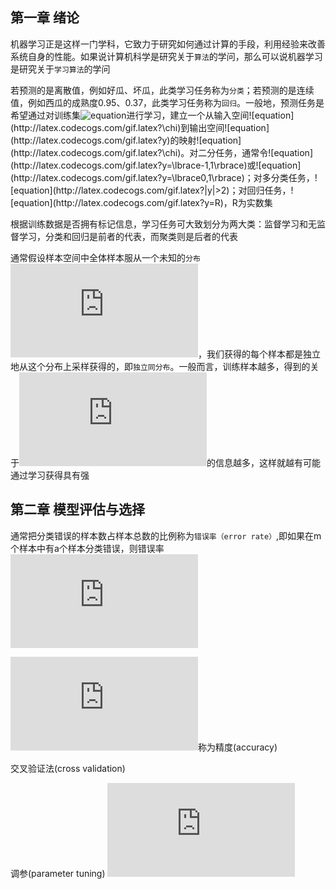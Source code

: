 ## 第一章 绪论

机器学习正是这样一门学科，它致力于研究如何通过计算的手段，利用经验来改善系统自身的性能。如果说计算机科学是研究关于`算法`的学问，那么可以说机器学习是研究关于`学习算法`的学问

若预测的是离散值，例如好瓜、坏瓜，此类学习任务称为`分类`；若预测的是连续值，例如西瓜的成熟度0.95、0.37，此类学习任务称为`回归`。一般地，预测任务是希望通过对训练集![equation](http://latex.codecogs.com/gif.latex?\lbrace(x_1,y_1),(x_2,y_2),...,(x_m,Y_m)\rbrace)进行学习，建立一个从输入空间![equation](http://latex.codecogs.com/gif.latex?\chi)到输出空间![equation](http://latex.codecogs.com/gif.latex?y)的映射![equation](http://latex.codecogs.com/gif.latex?\chi)。对二分任务，通常令![equation](http://latex.codecogs.com/gif.latex?y=\lbrace-1,1\rbrace)或![equation](http://latex.codecogs.com/gif.latex?y=\lbrace0,1\rbrace)；对多分类任务，![equation](http://latex.codecogs.com/gif.latex?|y|>2)；对回归任务，![equation](http://latex.codecogs.com/gif.latex?y=R)，R为实数集

根据训练数据是否拥有标记信息，学习任务可大致划分为两大类：监督学习和无监督学习，分类和回归是前者的代表，而聚类则是后者的代表

通常假设样本空间中全体样本服从一个未知的`分布`![equation](http://latex.codecogs.com/gif.latex?D)，我们获得的每个样本都是独立地从这个分布上采样获得的，即`独立同分布`。一般而言，训练样本越多，得到的关于![equation](http://latex.codecogs.com/gif.latex?D)的信息越多，这样就越有可能通过学习获得具有强

## 第二章 模型评估与选择

通常把分类错误的样本数占样本总数的比例称为`错误率（error rate）`,即如果在m个样本中有a个样本分类错误，则错误率![equation](http://latex.codecogs.com/gif.latex?E=a/m) 

![equation](http://latex.codecogs.com/gif.latex?1-a/m)称为精度(accuracy)

交叉验证法(cross validation)

调参(parameter tuning)
![equation](http://latex.codecogs.com/gif.latex?r=(1)) 
